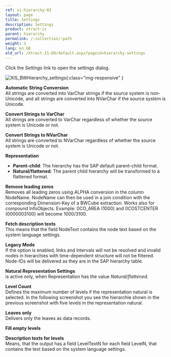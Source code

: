 ```yaml
---
ref: xi-hierarchy-03
layout: page
title: Settings
description: Settings
product: xtract-is
parent: hierarchy
permalink: /:collection/:path
weight: 3
lang: en_GB
old_url: /Xtract-IS-EN/default.aspx?pageid=hierarchy-settings
---
```


Click the *Settings* link to open the settings dialog.

![XIS_BWHierarchy_settings](/img/content/XIS_BWHierarchy_settings.png){:class="img-responsive" }

**Automatic String Conversion**<br>
All strings are converted into VarChar strings if the source system is non-Unicode, and all strings are converted into NVarChar if the source system is Unicode.

**Convert Strings to VarChar**<br>
All strings are converted to VarChar regardless of whether the source system is Unicode or not.

**Convert Strings to NVarChar**<br>
All strings are converted to NVarChar regardless of whether the source system is Unicode or not.


**Representation**

- **Parent-child**: The hierarchy has the SAP default parent-child format.
- **Natural/flattened**: The parent child hierarchy will be transformed to a flattened format.

**Remove leading zeros**<br>
Removes all leading zeros using ALPHA conversion in the column NodeName. NodeName can then be used in a join condition with the corresponding Dimension-Key of a BWCube extraction.
Works also for compound InfoObjects. Example: 0CO_AREA (1000) and 0COSTCENTER (0000003100) will become 1000/3100.


**Fetch description texts**<br>
This means that the field NodeText contains the node text based on the system language settings. 

**Legacy Mode**<br>
If the option is enabled, links and intervals will not be resolved and invalid nodes in hierarchies with time-dependent structure will not be filtered. Node-IDs will be delivered as they are in the SAP hierarchy table.

**Natural Representation Settings**<br>
is active only, when Representation has the value *Natural/flattened*.

**Level Count**<br>
Defines the maximum number of levels if the representation natural is selected. In the following screenshot you see the hierarchie shown in the previous screenshot with five levels in the representation natural.

**Leaves only**<br>
Delivers only the leaves as data records.

**Fill empty levels**

**Description texts for levels**<br>
Means, that the output has a field LevelTextN for each field LevelN, that contains the text based on the system language settings.